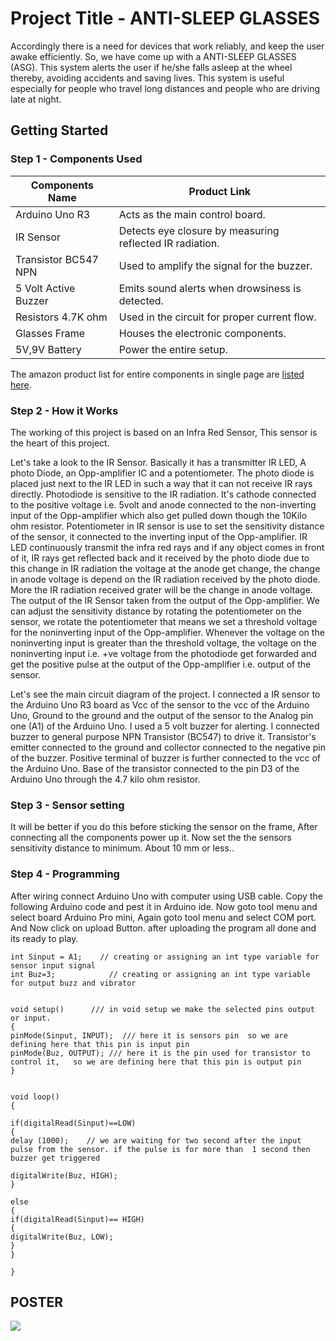 # Project Title - ANTI-SLEEP GLASSES
Accordingly there is a need for devices that work reliably, and keep the user awake efficiently. So, we have come up with a ANTI-SLEEP GLASSES (ASG). This system alerts the user if he/she falls asleep at the wheel thereby, avoiding accidents and saving lives. This system is useful especially for people who travel long distances and people who are driving late at night.

## Getting Started

### Step 1 - Components Used
| Components Name | Product Link |
--- | --- |
| Arduino Uno R3 | Acts as the main control board. | [X1 Link](https://amzn.eu/d/6wBItzO) |
| IR Sensor | Detects eye closure by measuring reflected IR radiation. | [X1 Link](https://amzn.eu/d/7M8i4vN) |
| Transistor BC547 NPN | Used to amplify the signal for the buzzer. | [X1 link](https://amzn.eu/d/gvKECr3) |
| 5 Volt Active Buzzer | Emits sound alerts when drowsiness is detected. | [X1 link](https://amzn.eu/d/4ODkuQO) |
| Resistors 4.7K ohm | Used in the circuit for proper current flow. | [X1 link](https://amzn.eu/d/3AlVW8P) |
| Glasses Frame | Houses the electronic components. | [X1 link](https://amzn.eu/d/hrYkqn6) |
| 5V,9V Battery | Power the entire setup. | [X1 link](https://amzn.eu/d/07cBB3J) |

The amazon product list for entire components in single page are [listed here](https://www.amazon.in/hz/wishlist/ls/QFEMFMPNNZPH?ref_=wl_share).

### Step 2 - How it Works
The working of this project is based on an Infra Red Sensor, This sensor is the heart of this project.

Let's take a look to the IR Sensor. Basically it has a transmitter IR LED, A photo Diode, an Opp-amplifier IC and a potentiometer.
The photo diode is placed just next to the IR LED in such a way that it can not receive IR rays directly. Photodiode is sensitive to the IR radiation. It's cathode connected to the positive voltage i.e. 5volt and anode connected to the non-inverting input of the Opp-amplifier which also get pulled down though the 10Kilo ohm resistor. Potentiometer in IR sensor is use to set the sensitivity distance of the sensor, it connected to the inverting input of the Opp-amplifier. IR LED continuously transmit the infra red rays and if any object comes in front of it, IR rays get reflected back and it received by the photo diode due to this change in IR radiation the voltage at the anode get change, the change in anode voltage is depend on the IR radiation received by the photo diode. More the IR radiation received grater will be the change in anode voltage. The output of the IR Sensor taken from the output of the Opp-amplifier. We can adjust the sensitivity distance by rotating the potentiometer on the sensor, we rotate the potentiometer that means we set a threshold voltage for the noninverting input of the Opp-amplifier. Whenever the voltage on the noninverting input is greater than the threshold voltage, the voltage on the noninverting input i.e. +ve voltage from the photodiode get forwarded and get the positive pulse at the output of the Opp-amplifier i.e. output of the sensor.

Let's see the main circuit diagram of the project. I connected a IR sensor to the Arduino Uno R3 board as Vcc of the sensor to the vcc of the Arduino Uno, Ground to the ground and the output of the sensor to the Analog pin one (A1) of the Arduino Uno. I used a 5 volt buzzer for alerting. I connected buzzer to general purpose NPN Transistor (BC547) to drive it. Transistor's emitter connected to the ground and collector connected to the negative pin of the buzzer. Positive terminal of buzzer is further connected to the vcc of the Arduino Uno. Base of the transistor connected to the pin D3 of the Arduino Uno through the 4.7 kilo ohm resistor.

### Step 3 - Sensor setting
It will be better if you do this before sticking the sensor on the frame, After connecting all the components power up it. Now set the the sensors sensitivity distance to minimum. About 10 mm or less..

### Step 4 - Programming
After wiring connect Arduino Uno with computer using USB cable. Copy the following Arduino code and pest it in Arduino ide. Now goto tool menu and select board Arduino Pro mini, Again goto tool menu and select COM port. And Now click on upload Button. after uploading the program all done and its ready to play.
```
int Sinput = A1;    // creating or assigning an int type variable for sensor input signal
int Buz=3;            // creating or assigning an int type variable for output buzz and vibrator


void setup()      /// in void setup we make the selected pins output or input.
{
pinMode(Sinput, INPUT);  /// here it is sensors pin  so we are defining here that this pin is input pin
pinMode(Buz, OUTPUT); /// here it is the pin used for transistor to control it,   so we are defining here that this pin is output pin
}


void loop()
{
  
if(digitalRead(Sinput)==LOW)
{
delay (1000);    // we are waiting for two second after the input pulse from the sensor. if the pulse is for more than  1 second then buzzer get triggered

digitalWrite(Buz, HIGH);
}

else
{
if(digitalRead(Sinput)== HIGH)
{
digitalWrite(Buz, LOW);
}
}

}
```


## POSTER
<img src="https://github.com/MR-ANKEY/ANTI-SLEEP-GLASSES/blob/bf51432f7d407e439e83a87e2c7255040aefda65/ASG%20POSTER.jpg">
